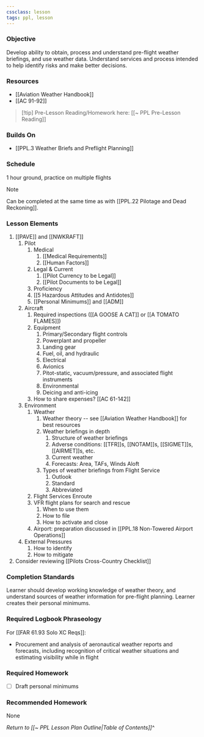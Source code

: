 ```yaml
---
cssclass: lesson
tags: ppl, lesson
---
```

### Objective
Develop ability to obtain, process and understand pre-flight weather briefings, and use weather data. Understand services and process intended to help identify risks and make better decisions.

### Resources
- [[Aviation Weather Handbook]]
- [[AC 91-92]]

> [!tip] Pre-Lesson Reading/Homework here: [[~ PPL Pre-Lesson Reading]]

### Builds On
- [[PPL.3 Weather Briefs and Preflight Planning]]

### Schedule
1 hour ground, practice on multiple flights

> [!note] 
> Can be completed at the same time as with [[PPL.22 Pilotage and Dead Reckoning]].

### Lesson Elements
1. [[PAVE]] and [[NWKRAFT]]
	1. Pilot
		1. Medical
			1. [[Medical Requirements]]
			2. [[Human Factors]]
		3. Legal & Current
			1. [[Pilot Currency to be Legal]]
			2. [[Pilot Documents to be Legal]]
		4. Proficiency
		5. [[5 Hazardous Attitudes and Antidotes]]
		6. [[Personal Minimums]] and [[ADM]]
	2. Aircraft
		1. Required inspections ([[A GOOSE A CAT]] or [[A TOMATO FLAMES]])
		2. Equipment
			1. Primary/Secondary flight controls
			2. Powerplant and propeller
			3. Landing gear
			4. Fuel, oil, and hydraulic
			5. Electrical
			6. Avionics
			7. Pitot-static, vacuum/pressure, and associated flight instruments
			8. Environmental
			9. Deicing and anti-icing
		3. How to share expenses? [[AC 61-142]]
	3. Environment
		1. Weather
			1. Weather theory -- see [[Aviation Weather Handbook]] for best resources
			2. Weather briefings in depth
				1. Structure of weather briefings
				2. Adverse conditions: [[TFR]]s, [[NOTAM]]s, [[SIGMET]]s, [[AIRMET]]s, etc.
				3. Current weather
				4. Forecasts: Area, TAFs, Winds Aloft
			3. Types of weather briefings from Flight Service
				1. Outlook
				2. Standard
				3. Abbreviated
		2. Flight Services Enroute
		3. VFR flight plans for search and rescue
			1. When to use them
			2. How to file
			3. How to activate and close
		4. Airport: preparation discussed in [[PPL.18 Non-Towered Airport Operations]]
	4. External Pressures
		1. How to identify
		2. How to mitigate
2. Consider reviewing [[Pilots Cross-Country Checklist]]

### Completion Standards
Learner should develop working knowledge of weather theory, and understand sources of weather information for pre-flight planning. Learner creates their personal minimums.

### Required Logbook Phraseology
For [[FAR 61.93 Solo XC Reqs]]:
- Procurement and analysis of aeronautical weather reports and forecasts, including recognition of critical weather situations and estimating visibility while in flight

### Required Homework
- [ ] Draft personal minimums

### Recommended Homework
None

*Return to [[~ PPL Lesson Plan Outline|Table of Contents]]^*